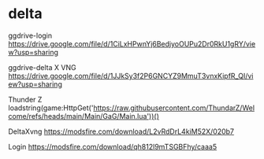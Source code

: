 # delta

ggdrive-login
https://drive.google.com/file/d/1CiLxHPwnYj6BedjyoOUPu2Dr0RkU1gRY/view?usp=sharing

ggdrive-delta X VNG 
https://drive.google.com/file/d/1JJkSy3f2P6GNCYZ9MmuT3vnxKipfR_QI/view?usp=sharing


Thunder Z
loadstring(game:HttpGet('https://raw.githubusercontent.com/ThundarZ/Welcome/refs/heads/main/Main/GaG/Main.lua'))()



DeltaXvng
https://modsfire.com/download/L2vRdDrL4kiM52X/020b7



Login
https://modsfire.com/download/qh812l9mTSGBFhy/caaa5

